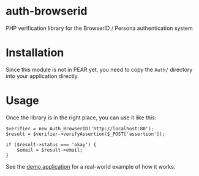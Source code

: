 auth-browserid
==============

PHP verification library for the BrowserID / Persona authentication system

# Installation

Since this module is not in PEAR yet, you need to copy the `Auth/` directory into your application directly.

# Usage

Once the library is in the right place, you can use it like this:

    $verifier = new Auth_BrowserID('http://localhost:80');
    $result = $verifier->verifyAssertion($_POST['assertion']);

    if ($result->status === 'okay') {
        $email = $result->email;
    }

See the [demo application](/docs/demo.php) for a real-world example of how it works.

